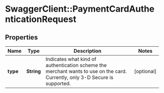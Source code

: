 # SwaggerClient::PaymentCardAuthenticationRequest

## Properties
Name | Type | Description | Notes
------------ | ------------- | ------------- | -------------
**type** | **String** | Indicates what kind of authentication scheme the merchant wants to use on the card. Currently, only 3-D Secure is supported. | [optional] 


